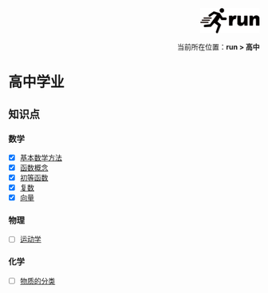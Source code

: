 <div align="right"><a href="https://github.com/YuXiang187/run"><img src="./assets/run_logo.svg" alt="SVG Image" height="50"></a></div>
<p align="right">当前所在位置：<strong>run > 高中</strong></p>

# 高中学业

## 知识点

### 数学

- [x] [基本数学方法](数学-基本数学方法.md)
- [x] [函数概念](数学-函数概念.md)
- [x] [初等函数](数学-初等函数.md)
- [x] [复数](数学-复数.md)
- [x] [向量](数学-向量.md)

### 物理

- [ ] [运动学](物理-运动学.md)

### 化学

- [ ] [物质的分类](./化学-物质的分类.md)
